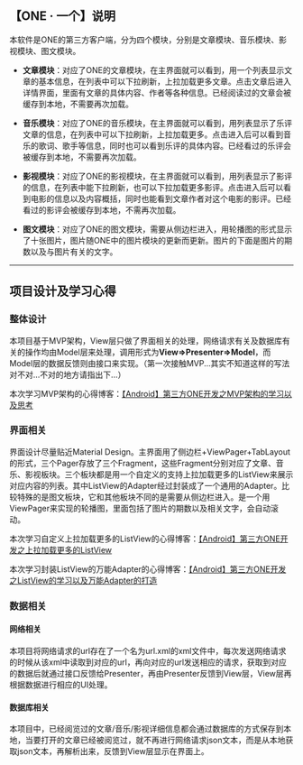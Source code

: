 
## 【ONE · 一个】说明

本软件是ONE的第三方客户端，分为四个模块，分别是文章模块、音乐模块、影视模块、图文模块。

- **文章模块**：对应了ONE的文章模块，在主界面就可以看到，用一个列表显示文章的基本信息，在列表中可以下拉刷新，上拉加载更多文章。点击文章后进入详情界面，里面有文章的具体内容、作者等各种信息。已经阅读过的文章会被缓存到本地，不需要再次加载。

- **音乐模块**：对应了ONE的音乐模块，在主界面就可以看到，用列表显示了乐评文章的信息，在列表中可以下拉刷新，上拉加载更多。点击进入后可以看到音乐的歌词、歌手等信息，同时也可以看到乐评的具体内容。已经看过的乐评会被缓存到本地，不需要再次加载。

- **影视模块**：对应了ONE的影视模块，在主界面就可以看到，用列表显示了影评的信息，在列表中能下拉刷新，也可以下拉加载更多影评。点击进入后可以看到电影的信息以及内容概括，同时也能看到文章作者对这个电影的影评。已经看过的影评会被缓存到本地，不需再次加载。

- **图文模块**：对应了ONE的图文模块，需要从侧边栏进入，用轮播图的形式显示了十张图片，图片随ONE中的图片模块的更新而更新。图片的下面是图片的期数以及与图片有关的文字。

---

## 项目设计及学习心得

### 整体设计

本项目基于MVP架构，View层只做了界面相关的处理，网络请求有关及数据库有关的操作均由Model层来处理，调用形式为**View=>Presenter=>Model**，而Model层的数据反馈则由接口来实现。（第一次接触MVP...其实不知道这样的写法对不对...不对的地方请指出下...）

本次学习MVP架构的心得博客：[【Android】第三方ONE开发之MVP架构的学习以及思考](http://193.112.164.83/index.php/2018/05/13/%E3%80%90android%E3%80%91%E7%AC%AC%E4%B8%89%E6%96%B9one%E5%BC%80%E5%8F%91%E4%B9%8Bmvp%E6%9E%B6%E6%9E%84%E7%9A%84%E5%AD%A6%E4%B9%A0%E4%BB%A5%E5%8F%8A%E6%80%9D%E8%80%83/ "【Android】第三方ONE开发之MVP架构的学习以及思考")

### 界面相关

界面设计尽量贴近Material Design。主界面用了侧边栏+ViewPager+TabLayout的形式，三个Pager存放了三个Fragment，这些Fragment分别对应了文章、音乐、影视板块。三个板块都是用一个自定义的支持上拉加载更多的ListView来展示对应内容的列表。其中ListView的Adapter经过封装成了一个通用的Adapter。比较特殊的是图文板块，它和其他板块不同的是需要从侧边栏进入。是一个用ViewPager来实现的轮播图，里面包括了图片的期数以及相关文字，会自动滚动。

本次学习自定义上拉加载更多的ListView的心得博客：[【Android】第三方ONE开发之上拉加载更多的ListView](http://193.112.164.83/index.php/2018/05/17/%E3%80%90android%E3%80%91%E7%AC%AC%E4%B8%89%E6%96%B9one%E5%BC%80%E5%8F%91%E4%B9%8B%E4%B8%8A%E6%8B%89%E5%8A%A0%E8%BD%BD%E6%9B%B4%E5%A4%9A%E7%9A%84listview/ "【Android】第三方ONE开发之上拉加载更多的ListView")

本次学习封装ListView的万能Adapter的心得博客：[【Android】第三方ONE开发之ListView的学习以及万能Adapter的打造](http://193.112.164.83/index.php/2018/05/10/%E3%80%90android%E3%80%91listview%E7%9A%84%E5%AD%A6%E4%B9%A0%E4%BB%A5%E5%8F%8A%E4%B8%87%E8%83%BDadapter%E7%9A%84%E6%89%93%E9%80%A0/ "【Android】第三方ONE开发之ListView的学习以及万能Adapter的打造")

### 数据相关

#### 网络相关

本项目将网络请求的url存在了一个名为url.xml的xml文件中，每次发送网络请求的时候从该xml中读取到对应的url，再向对应的url发送相应的请求，获取到对应的数据后就通过接口反馈给Presenter，再由Presenter反馈到View层，View层再根据数据进行相应的UI处理。

#### 数据库相关

本项目中，已经阅览过的文章/音乐/影视详细信息都会通过数据库的方式保存到本地，当要打开的文章已经被阅览过，就不再进行网络请求json文本，而是从本地获取json文本，再解析出来，反馈到View层显示在界面上。